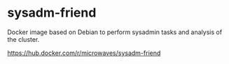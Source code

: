# sysadm-friend
Docker image based on Debian to perform sysadmin tasks and analysis of the cluster.

https://hub.docker.com/r/microwaves/sysadm-friend
